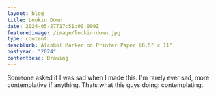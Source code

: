 ```yaml
---
layout: blog
title: Lookin Down
date: 2024-05-27T17:51:00.000Z
featuredimage: /image/lookin-down.jpg
type: content
descblurb: Alcohol Marker on Printer Paper [8.5" x 11"]
postyear: "2024"
contentdesc: Drawing
---
```

Someone asked if I was sad when I made this. I'm rarely ever sad, more contemplative if anything. Thats what this guys doing: contemplating.
